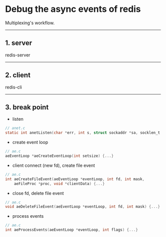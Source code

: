 # Debug the async events of redis

Multiplexing's workflow.

---

## 1. server

redis-server

---

## 2. client

redis-cli

---

## 3. break point

* listen

```c
// anet.c
static int anetListen(char *err, int s, struct sockaddr *sa, socklen_t len, int backlog) {...}
```

* create event loop

```c
// ae.c
aeEventLoop *aeCreateEventLoop(int setsize) {...}
```

* client connect (new fd), create file event

```c
// ae.c
int aeCreateFileEvent(aeEventLoop *eventLoop, int fd, int mask,
    aeFileProc *proc, void *clientData) {...}
```

* close fd, delete file event

```c
// ae.c
void aeDeleteFileEvent(aeEventLoop *eventLoop, int fd, int mask) {...}
```

* process events

```c
// ae.c
int aeProcessEvents(aeEventLoop *eventLoop, int flags) {...}
```
